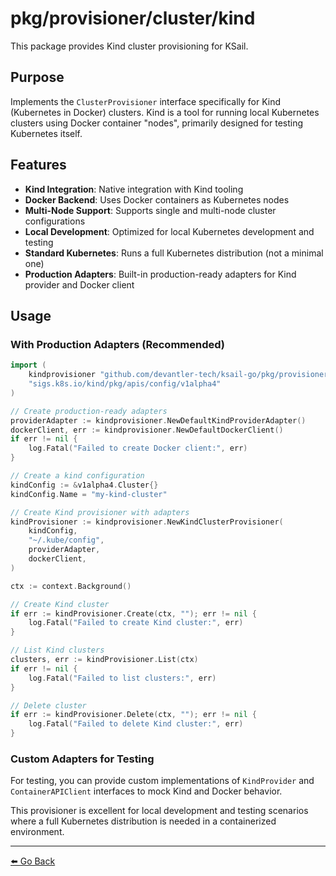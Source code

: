 # pkg/provisioner/cluster/kind

This package provides Kind cluster provisioning for KSail.

## Purpose

Implements the `ClusterProvisioner` interface specifically for Kind (Kubernetes in Docker) clusters. Kind is a tool for running local Kubernetes clusters using Docker container "nodes", primarily designed for testing Kubernetes itself.

## Features

- **Kind Integration**: Native integration with Kind tooling
- **Docker Backend**: Uses Docker containers as Kubernetes nodes
- **Multi-Node Support**: Supports single and multi-node cluster configurations
- **Local Development**: Optimized for local Kubernetes development and testing
- **Standard Kubernetes**: Runs a full Kubernetes distribution (not a minimal one)
- **Production Adapters**: Built-in production-ready adapters for Kind provider and Docker client

## Usage

### With Production Adapters (Recommended)

```go
import (
    kindprovisioner "github.com/devantler-tech/ksail-go/pkg/provisioner/cluster/kind"
    "sigs.k8s.io/kind/pkg/apis/config/v1alpha4"
)

// Create production-ready adapters
providerAdapter := kindprovisioner.NewDefaultKindProviderAdapter()
dockerClient, err := kindprovisioner.NewDefaultDockerClient()
if err != nil {
    log.Fatal("Failed to create Docker client:", err)
}

// Create a kind configuration
kindConfig := &v1alpha4.Cluster{}
kindConfig.Name = "my-kind-cluster"

// Create Kind provisioner with adapters
kindProvisioner := kindprovisioner.NewKindClusterProvisioner(
    kindConfig,
    "~/.kube/config",
    providerAdapter,
    dockerClient,
)

ctx := context.Background()

// Create Kind cluster
if err := kindProvisioner.Create(ctx, ""); err != nil {
    log.Fatal("Failed to create Kind cluster:", err)
}

// List Kind clusters
clusters, err := kindProvisioner.List(ctx)
if err != nil {
    log.Fatal("Failed to list clusters:", err)
}

// Delete cluster
if err := kindProvisioner.Delete(ctx, ""); err != nil {
    log.Fatal("Failed to delete Kind cluster:", err)
}
```

### Custom Adapters for Testing

For testing, you can provide custom implementations of `KindProvider` and `ContainerAPIClient` interfaces to mock Kind and Docker behavior.

This provisioner is excellent for local development and testing scenarios where a full Kubernetes distribution is needed in a containerized environment.

---

[⬅️ Go Back](../README.md)
